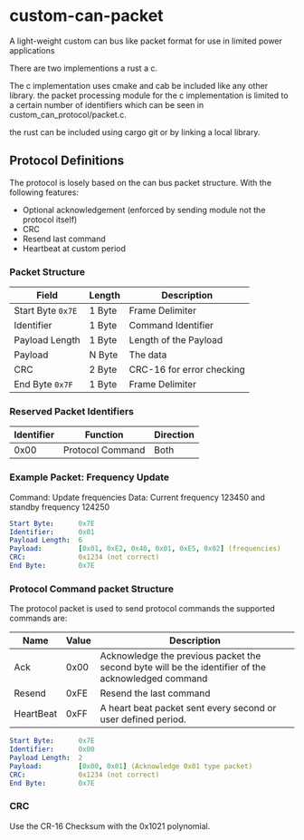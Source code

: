 # custom-can-packet

A light-weight custom can bus like packet format for use in limited power applications

There are two implementions a rust a c.

The c implementation uses cmake and cab be included like
any other library. the packet processing module
for the c implementation is limited to a certain number
of identifiers which can be seen in custom_can_protocol/packet.c.


the rust can be included using cargo git or by linking a local
library.

## Protocol Definitions

The protocol is losely based on the can bus packet structure. With the following features:

- Optional acknowledgement (enforced by sending module not the protocol itself)
- CRC
- Resend last command
- Heartbeat at custom period

### Packet Structure

| Field | Length | Description |
| - | - | - |
| Start Byte `0x7E` | 1 Byte | Frame Delimiter |
| Identifier | 1 Byte | Command Identifier |
| Payload Length | 1 Byte | Length of the Payload |
| Payload | N Byte | The data |
| CRC | 2 Byte | CRC-16 for error checking |
| End Byte `0x7F` | 1 Byte | Frame Delimiter |

### Reserved Packet Identifiers

| Identifier | Function | Direction |
| - | - | - |
| 0x00 | Protocol Command | Both |

### Example Packet: Frequency Update

Command: Update frequencies
Data: Current frequency 123450 and standby frequency 124250

```yaml
Start Byte:      0x7E
Identifier:      0x01
Payload Length:  6
Payload:         [0x01, 0xE2, 0x40, 0x01, 0xE5, 0x02] (frequencies)
CRC:             0x1234 (not correct)
End Byte:        0x7E
```

### Protocol Command packet Structure

The protocol packet is used to send protocol commands the supported commands are:

| Name | Value | Description |
| - | - | - |
| Ack | 0x00 | Acknowledge the previous packet the second byte will be the identifier of the acknowledged command |
| Resend | 0xFE | Resend the last command |
| HeartBeat | 0xFF | A heart beat packet sent every second or user defined period.

```yaml
Start Byte:      0x7E
Identifier:      0x00
Payload Length:  2
Payload:         [0x00, 0x01] (Acknowledge 0x01 type packet)
CRC:             0x1234 (not correct)
End Byte:        0x7E
```

### CRC

Use the CR-16 Checksum with the 0x1021 polynomial.